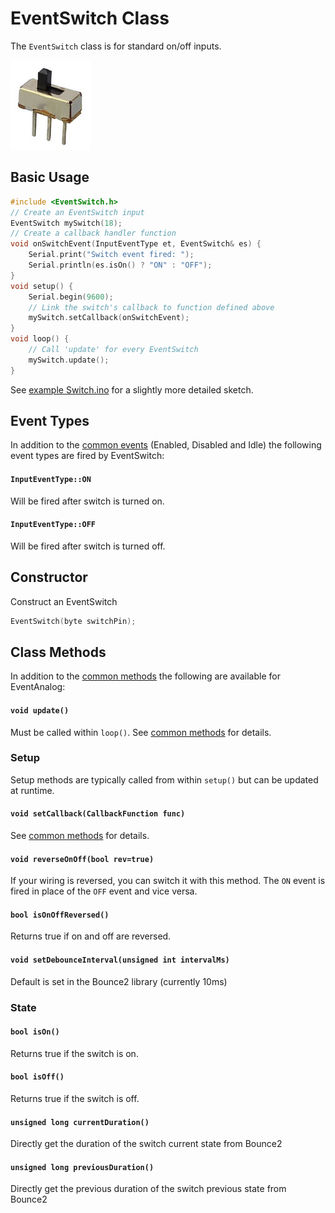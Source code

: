 # EventSwitch Class

The `EventSwitch` class is for standard on/off inputs. 


![button](../images/switch.png)


## Basic Usage


```cpp
#include <EventSwitch.h>
// Create an EventSwitch input
EventSwitch mySwitch(18);
// Create a callback handler function
void onSwitchEvent(InputEventType et, EventSwitch& es) {
    Serial.print("Switch event fired: ");
    Serial.println(es.isOn() ? "ON" : "OFF");
}
void setup() {
    Serial.begin(9600);
    // Link the switch's callback to function defined above
    mySwitch.setCallback(onSwitchEvent);
}
void loop() {
    // Call 'update' for every EventSwitch
    mySwitch.update();
}
```

See [example Switch.ino](../examples/Switch/Switch.ino) for a slightly more detailed sketch.


## Event Types

In addition to the [common events](Common.md#common-events) (Enabled, Disabled and Idle) the following event types are fired by EventSwitch:


#### `InputEventType::ON` 
Will be fired after switch is turned on.

#### `InputEventType::OFF` 
Will be fired after switch is turned off.


## Constructor

Construct an EventSwitch
```cpp
EventSwitch(byte switchPin);
```

## Class Methods

In addition to the [common methods](Common.md#common-methods) the following are available for EventAnalog:

#### `void update()`

Must be called within `loop()`. See [common methods](Common.md#void-update) for details.



### Setup

Setup methods are typically called from within `setup()` but can be updated at runtime.

#### `void setCallback(CallbackFunction func)`

See [common methods](Common.md#void-setcallbackcallbackfunction-func) for details.


#### `void reverseOnOff(bool rev=true)`
If your wiring is reversed, you can switch it with this method. The `ON` event is fired in place of the `OFF` event and vice versa.

#### `bool isOnOffReversed()`
Returns true if on and off are reversed.


#### `void setDebounceInterval(unsigned int intervalMs)`
Default is set in the Bounce2 library (currently 10ms)







### State

#### `bool isOn()`
Returns true if the switch is on.


#### `bool isOff()`
Returns true if the switch is off.


#### `unsigned long currentDuration()`
Directly get the duration of the switch current state from Bounce2

#### `unsigned long previousDuration()`
Directly get the previous duration of the switch previous state from Bounce2

